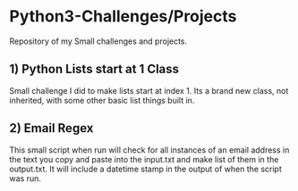 # Python3-Challenges/Projects
Repository of my Small challenges and projects.


## 1) Python Lists start at 1 Class
Small challenge I did to make lists start at index 1. Its a brand new class, not inherited, with some other basic list things built in.


## 2) Email Regex
This small script when run will check for all instances of an email address in the text you copy and paste into the input.txt and make list of them in the output.txt. It will include a datetime stamp in the output of when the script was run.


